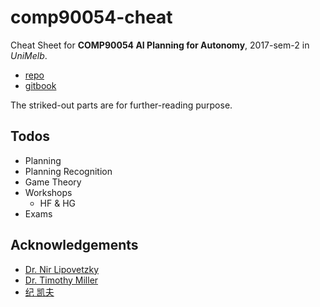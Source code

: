 # comp90054-cheat

Cheat Sheet for __COMP90054 AI Planning for Autonomy__, 2017-sem-2 in _UniMelb_.

+ [repo](https://github.com/ChrisLinn/comp90054-cheat)
+ [gitbook](https://chrislinn.gitbooks.io/comp90054-cheat/)

The striked-out parts are for further-reading purpose.

## Todos
+ Planning
+ Planning Recognition
+ Game Theory
+ Workshops
    * HF & HG
+ Exams

## Acknowledgements
+ [Dr. Nir Lipovetzky](http://people.eng.unimelb.edu.au/nlipovetzky/)
+ [Dr. Timothy Miller](http://people.eng.unimelb.edu.au/tmiller/)
+ [纪 凯夫](https://www.zhihu.com/people/ji-kai-fu/activities)
